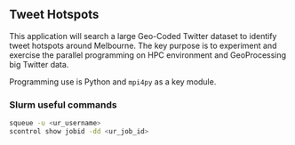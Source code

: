 ## Tweet Hotspots

This application will search a large Geo-Coded Twitter dataset to identify tweet hotspots around Melbourne. The key purpose is to experiment and exercise the parallel programming on HPC environment and GeoProcessing big Twitter data.

Programming use is Python and `mpi4py` as a key module.

### Slurm useful commands
 
```bash
squeue -u <ur_username>
scontrol show jobid -dd <ur_job_id>
```
